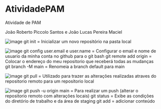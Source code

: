 # AtividadePAM
Atividade de PAM

João Roberto Piccolo Santos e João Lucas Pereira Maciel




![image](https://github.com/Joorb/AtividadePAM/assets/151594529/d95dfa1f-7bd1-4bd1-a14d-86c364f0dca4)
git init = Inicializar um novo repositório na pasta local

![image](https://github.com/Joorb/AtividadePAM/assets/151594529/93809985-5f41-4c87-9344-6930b0156e16)
git config user.email e user.name = Configurar o email e nome de usuario da minha conta no github para o git bash
git remote add origin = Colocar o endereço do meu repositorio que receberá todas as mudanças
git branch -M main = Renomeia a branch default para main

![image](https://github.com/Joorb/AtividadePAM/assets/151594529/040539fc-c1b3-4329-83f4-1c5e4739e706)
git pull = Utilizado para trazer as alterações realizadas atraves do repositorio remoto para um repositorio local

![image](https://github.com/Joorb/AtividadePAM/assets/151594529/81f50bf2-ae8f-4145-8ac9-68e809aac2f2)
git push -u origin main = Para realizar um push (alterar o repositorio remoto com alterações locais)
git status = Exibe as condições do diretório de trabalho e da área de staging
git add = adicionar conteúdo
